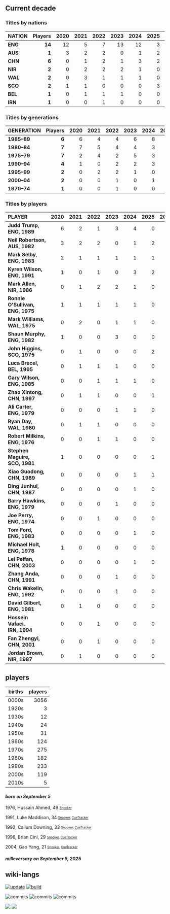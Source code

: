 ## Current decade
### Titles by nations

| NATION | Players | 2020 | 2021 | 2022 | 2023 | 2024 | 2025 | 2026 | 2027 | 2028 | 2029 | 2020s |
| :--- | ---: | ---: | ---: | ---: | ---: | ---: | ---: | ---: | ---: | ---: | ---: | ---: | 
| **ENG** | **14** | 12 | 5 | 7 | 13 | 12 | 3 | 0 | 0 | 0 | 0 | 52 |
| **AUS** | **1** | 3 | 2 | 2 | 0 | 1 | 2 | 0 | 0 | 0 | 0 | 10 |
| **CHN** | **6** | 0 | 1 | 2 | 1 | 3 | 2 | 0 | 0 | 0 | 0 | 9 |
| **NIR** | **2** | 0 | 2 | 2 | 2 | 1 | 0 | 0 | 0 | 0 | 0 | 7 |
| **WAL** | **2** | 0 | 3 | 1 | 1 | 1 | 0 | 0 | 0 | 0 | 0 | 6 |
| **SCO** | **2** | 1 | 1 | 0 | 0 | 0 | 3 | 0 | 0 | 0 | 0 | 5 |
| **BEL** | **1** | 0 | 1 | 1 | 1 | 0 | 0 | 0 | 0 | 0 | 0 | 3 |
| **IRN** | **1** | 0 | 0 | 1 | 0 | 0 | 0 | 0 | 0 | 0 | 0 | 1 |

### Titles by generations

| GENERATION | Players | 2020 | 2021 | 2022 | 2023 | 2024 | 2025 | 2026 | 2027 | 2028 | 2029 | 2020s |
| :--- | ---: | ---: | ---: | ---: | ---: | ---: | ---: | ---: | ---: | ---: | ---: | ---: | 
| **1985–89** | **6** | 6 | 4 | 4 | 6 | 8 | 1 | 0 | 0 | 0 | 0 | 29 |
| **1980–84** | **7** | 7 | 5 | 4 | 4 | 3 | 4 | 0 | 0 | 0 | 0 | 27 |
| **1975–79** | **7** | 2 | 4 | 2 | 5 | 3 | 2 | 0 | 0 | 0 | 0 | 18 |
| **1990–94** | **4** | 1 | 0 | 2 | 2 | 3 | 2 | 0 | 0 | 0 | 0 | 10 |
| **1995–99** | **2** | 0 | 2 | 2 | 1 | 0 | 1 | 0 | 0 | 0 | 0 | 6 |
| **2000–04** | **2** | 0 | 0 | 1 | 0 | 1 | 0 | 0 | 0 | 0 | 0 | 2 |
| **1970–74** | **1** | 0 | 0 | 1 | 0 | 0 | 0 | 0 | 0 | 0 | 0 | 1 |

### Titles by players

| PLAYER | 2020 | 2021 | 2022 | 2023 | 2024 | 2025 | 2026 | 2027 | 2028 | 2029 | 2020s |
| :--- | ---: | ---: | ---: | ---: | ---: | ---: | ---: | ---: | ---: | ---: | ---: | 
| **Judd&nbsp;Trump,<br>ENG,&nbsp;1989** | 6 | 2 | 1 | 3 | 4 | 0 | 0 | 0 | 0 | 0 | 16 |
| **Neil&nbsp;Robertson,<br>AUS,&nbsp;1982** | 3 | 2 | 2 | 0 | 1 | 2 | 0 | 0 | 0 | 0 | 10 |
| **Mark&nbsp;Selby,<br>ENG,&nbsp;1983** | 2 | 1 | 1 | 1 | 1 | 1 | 0 | 0 | 0 | 0 | 7 |
| **Kyren Wilson,<br>ENG, 1991** | 1 | 0 | 1 | 0 | 3 | 2 | 0 | 0 | 0 | 0 | 7 |
| **Mark Allen,<br>NIR, 1986** | 0 | 1 | 2 | 2 | 1 | 0 | 0 | 0 | 0 | 0 | 6 |
| **Ronnie O'Sullivan,<br>ENG, 1975** | 1 | 1 | 1 | 1 | 1 | 0 | 0 | 0 | 0 | 0 | 5 |
| **Mark Williams,<br>WAL, 1975** | 0 | 2 | 0 | 1 | 1 | 0 | 0 | 0 | 0 | 0 | 4 |
| **Shaun Murphy,<br>ENG, 1982** | 1 | 0 | 0 | 3 | 0 | 0 | 0 | 0 | 0 | 0 | 4 |
| **John Higgins,<br>SCO, 1975** | 0 | 1 | 0 | 0 | 0 | 2 | 0 | 0 | 0 | 0 | 3 |
| **Luca Brecel,<br>BEL, 1995** | 0 | 1 | 1 | 1 | 0 | 0 | 0 | 0 | 0 | 0 | 3 |
| **Gary Wilson,<br>ENG, 1985** | 0 | 0 | 1 | 1 | 1 | 0 | 0 | 0 | 0 | 0 | 3 |
| **Zhao Xintong,<br>CHN, 1997** | 0 | 1 | 1 | 0 | 0 | 1 | 0 | 0 | 0 | 0 | 3 |
| **Ali Carter,<br>ENG, 1979** | 0 | 0 | 0 | 1 | 1 | 0 | 0 | 0 | 0 | 0 | 2 |
| **Ryan Day,<br>WAL, 1980** | 0 | 1 | 1 | 0 | 0 | 0 | 0 | 0 | 0 | 0 | 2 |
| **Robert Milkins,<br>ENG, 1976** | 0 | 0 | 1 | 1 | 0 | 0 | 0 | 0 | 0 | 0 | 2 |
| **Stephen Maguire,<br>SCO, 1981** | 1 | 0 | 0 | 0 | 0 | 1 | 0 | 0 | 0 | 0 | 2 |
| **Xiao Guodong,<br>CHN, 1989** | 0 | 0 | 0 | 0 | 1 | 1 | 0 | 0 | 0 | 0 | 2 |
| **Ding Junhui,<br>CHN, 1987** | 0 | 0 | 0 | 0 | 1 | 0 | 0 | 0 | 0 | 0 | 1 |
| **Barry Hawkins,<br>ENG, 1979** | 0 | 0 | 0 | 1 | 0 | 0 | 0 | 0 | 0 | 0 | 1 |
| **Joe Perry,<br>ENG, 1974** | 0 | 0 | 1 | 0 | 0 | 0 | 0 | 0 | 0 | 0 | 1 |
| **Tom Ford,<br>ENG, 1983** | 0 | 0 | 0 | 0 | 1 | 0 | 0 | 0 | 0 | 0 | 1 |
| **Michael Holt,<br>ENG, 1978** | 1 | 0 | 0 | 0 | 0 | 0 | 0 | 0 | 0 | 0 | 1 |
| **Lei Peifan,<br>CHN, 2003** | 0 | 0 | 0 | 0 | 1 | 0 | 0 | 0 | 0 | 0 | 1 |
| **Zhang Anda,<br>CHN, 1991** | 0 | 0 | 0 | 1 | 0 | 0 | 0 | 0 | 0 | 0 | 1 |
| **Chris Wakelin,<br>ENG, 1992** | 0 | 0 | 0 | 1 | 0 | 0 | 0 | 0 | 0 | 0 | 1 |
| **David Gilbert,<br>ENG, 1981** | 0 | 1 | 0 | 0 | 0 | 0 | 0 | 0 | 0 | 0 | 1 |
| **Hossein Vafaei,<br>IRN, 1994** | 0 | 0 | 1 | 0 | 0 | 0 | 0 | 0 | 0 | 0 | 1 |
| **Fan Zhengyi,<br>CHN, 2001** | 0 | 0 | 1 | 0 | 0 | 0 | 0 | 0 | 0 | 0 | 1 |
| **Jordan Brown,<br>NIR, 1987** | 0 | 1 | 0 | 0 | 0 | 0 | 0 | 0 | 0 | 0 | 1 |
## players
| births | players |
| :----: | ------: |
| 0000s | 3056 |
| 1920s | 3 |
| 1930s | 12 |
| 1940s | 24 |
| 1950s | 31 |
| 1960s | 124 |
| 1970s | 275 |
| 1980s | 182 |
| 1990s | 233 |
| 2000s | 119 |
| 2010s | 5 |

#### ***born on September  5***
1976, Hussain Ahmed, 49 <sub><sup>[Snooker](http://www.snooker.org/res/index.asp?player=2710)</sup></sub>

1991, Luke Maddison, 34 <sub><sup>[Snooker](http://www.snooker.org/res/index.asp?player=2765), [CueTracker](http://cuetracker.net/Players/luke-maddison/)</sup></sub>

1992, Callum Downing, 33 <sub><sup>[Snooker](http://www.snooker.org/res/index.asp?player=159), [CueTracker](http://cuetracker.net/Players/callum-downing/)</sup></sub>

1996, Brian Cini, 29 <sub><sup>[Snooker](http://www.snooker.org/res/index.asp?player=1307), [CueTracker](http://cuetracker.net/Players/brian-cini/)</sup></sub>

2004, Gao Yang, 21 <sub><sup>[Snooker](http://www.snooker.org/res/index.asp?player=2607), [CueTracker](http://cuetracker.net/Players/gao-yang/)</sup></sub>


#### ***milleversary on September  5, 2025***



## wiki-langs
[![update](https://github.com/dreamerminsk/wiki-langs/actions/workflows/update-tables.yml/badge.svg)](https://github.com/dreamerminsk/wiki-langs/actions/workflows/update-tables.yml)
[![build](https://github.com/dreamerminsk/wiki-langs/actions/workflows/build.yml/badge.svg)](https://github.com/dreamerminsk/wiki-langs/actions/workflows/build.yml)

![commits](https://img.shields.io/github/commit-activity/y/dreamerminsk/wiki-langs)
![commits](https://img.shields.io/github/commit-activity/m/dreamerminsk/wiki-langs)
![commits](https://img.shields.io/github/commit-activity/w/dreamerminsk/wiki-langs)

![](https://img.shields.io/github/languages/code-size/dreamerminsk/wiki-langs)
![](https://img.shields.io/github/repo-size/dreamerminsk/wiki-langs)

